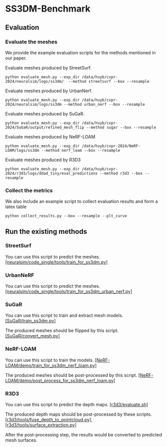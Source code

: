 # SS3DM-Benchmark

## Evaluation

### Evaluate the meshes

We provide the example evaluation scripts for the methods mentioned in our paper.

Evaluate meshes produced by StreetSurf.
```
python evaluate_mesh.py --exp_dir /data/huyb/cvpr-2024/neuralsim/logs/ss3dm/  --method streetsurf --box --resample
```

Evaluate meshes produced by UrbanNerf.
```
python evaluate_mesh.py --exp_dir /data/huyb/cvpr-2024/neuralsim/logs/ss3dm --method urban_nerf --box --resample
```

Evaluate meshes produced by SuGaR.
```
python evaluate_mesh.py --exp_dir /data/huyb/cvpr-2024/SuGaR/output/refined_mesh_flip --method sugar --box --resample
```

Evaluate meshes produced by NeRF-LOAM
```
python evaluate_mesh.py --exp_dir /data/huyb/cvpr-2024/NeRF-LOAM/logs/ss3dm --method nerf_loam --box --resample
```

Evaluate meshes produced by R3D3
```
python evaluate_mesh.py --exp_dir /data/huyb/cvpr-2024/r3d3/logs/ddad_tiny/eval_predictions --method r3d3 --box --resample
```

### Collect the metrics

We also include an example script to collect evaluation results and form a latex table
```
python collect_results.py --box --resample --plt_curve
```

## Run the existing methods

### StreetSurf

You can use this script to predict the meshes. [[neuralsim/code_single/tools/train_for_ss3dm.py]](https://github.com/AlbertHuyb/neuralsim/blob/main/code_single/tools/train_for_ss3dm.py)

### UrbanNeRF

You can use this script to predict the meshes. [[neuralsim/code_single/tools/train_for_ss3dm_urban_nerf.py]](https://github.com/AlbertHuyb/neuralsim/blob/main/code_single/tools/train_for_ss3dm_urban_nerf.py)

### SuGaR

You can use this script to train and extract mesh models. [[SuGaR/train_ss3dm.py]](https://github.com/AlbertHuyb/SuGaR/blob/main/train_ss3dm.py) 

The produced meshes should be flipped by this script. [[SuGaR/convert_mesh.py]](https://github.com/AlbertHuyb/SuGaR/blob/main/convert_mesh.py)

### NeRF-LOAM

You can use this script to train the models. [[NeRF-LOAM/demo/train_for_ss3dm_nerf_loam.py]](https://github.com/AlbertHuyb/NeRF-LOAM/blob/master/demo/train_for_ss3dm_nerf_loam.py) 

The produced meshes should be post-processed by this script.  [[NeRF-LOAM/demo/post_process_for_ss3dm_nerf_loam.py]](https://github.com/AlbertHuyb/NeRF-LOAM/blob/master/demo/post_process_for_ss3dm_nerf_loam.py)

### R3D3
You can use this script to predict the depth maps. [[r3d3/evaluate.sh]](https://github.com/AlbertHuyb/r3d3/blob/master/evaluate.sh) 

The produced depth maps should be post-processed by these scripts. [[r3d3/tools/fuse_depth_to_pointcloud.py]](https://github.com/AlbertHuyb/r3d3/blob/master/tools/fuse_depth_to_pointcloud.py), [[r3d3/tools/surface_extraction.py]](https://github.com/AlbertHuyb/r3d3/blob/master/tools/surface_extraction.py)

After the post-processing step, the results would be converted to predicted mesh surfaces.